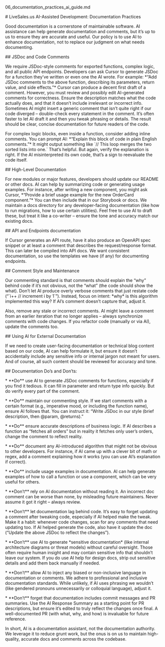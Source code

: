 06\_documentation\_practices\_ai\_guide.md

\# LiveSales.us AI-Assisted Development: Documentation Practices

Good documentation is a cornerstone of maintainable software. AI assistance can help generate documentation and comments, but it’s up to us to ensure they are accurate and useful. Our policy is to use AI to enhance documentation, not to replace our judgment on what needs documenting.

\#\# JSDoc and Code Comments

We require JSDoc-style comments for exported functions, complex logic, and all public API endpoints. Developers can ask Cursor to generate JSDoc for a function they’ve written or even one the AI wrote. For example: \*“Add JSDoc comments to the above function, describing its parameters, return value, and side effects.”\* Cursor can produce a decent first draft of a comment. However, you must review and possibly edit AI-generated comments for correctness. Ensure the description matches what the code actually does, and that it doesn’t include irrelevant or incorrect info. Sometimes AI might insert a generic comment that isn’t quite right if our code diverged – double-check every statement in the comment. It’s often faster to let AI draft it and then you tweak phrasing or details. The result should be clear, concise documentation for future readers of the code.

For complex logic blocks, even inside a function, consider adding inline comments. You can prompt AI: \*“Explain this block of code in plain English comments.”\* It might output something like \`// This loop merges the two sorted lists into one.\` That’s helpful. But again, verify the explanation is right. If the AI misinterpreted its own code, that’s a sign to reevaluate the code itself.

\#\# High-Level Documentation

For new modules or major features, developers should update our README or other docs. AI can help by summarizing code or generating usage examples. For instance, after writing a new component, you might ask Cursor, \*“Provide a brief usage example for the new OrderCard component.”\* You can then include that in our Storybook or docs. We maintain a docs directory for any developer-facing documentation (like how to run migrations, how to use certain utilities). Feel free to use AI to draft these, but treat it like a co-writer – ensure the tone and accuracy match our existing docs.

\#\# API and Endpoints documentation

If Cursor generates an API route, have it also produce an OpenAPI spec snippet or at least a comment that describes the request/response format. This can later be compiled into API docs. We want consistent documentation, so use the templates we have (if any) for documenting endpoints.

\#\# Comment Style and Maintenance

Our commenting standard is that comments should explain the “why” behind code if it’s not obvious, not the “what” (the code should show the what). Don’t let AI produce overly verbose comments that just restate code (“\`i++ // increment i by 1\`”). Instead, focus on intent: \*why\* is this algorithm implemented this way? If AI’s comment doesn’t capture that, adjust it.

Also, remove any stale or incorrect comments. AI might leave a comment from an earlier iteration that no longer applies – always synchronize comments with code changes. If you refactor code (manually or via AI), update the comments too.

\#\# Using AI for External Documentation

If we need to create user-facing documentation or technical blog content based on our code, AI can help formulate it, but ensure it doesn’t accidentally include any sensitive info or internal jargon not meant for users. And of course, all such content should be reviewed for accuracy and tone.

\#\# Documentation Do’s and Don’ts:

\* \*\*Do\*\* use AI to generate JSDoc comments for functions, especially if you find it tedious. It can fill in parameter and return type info quickly. But do verify every part of the comment.

\* \*\*Do\*\* maintain our commenting style. If we start comments with a certain format (e.g., imperative mood, or including the function name), ensure AI follows that. You can instruct it: “Write JSDoc in our style (brief description, then @param, @returns).”

\* \*\*Do\*\* ensure accurate descriptions of business logic. If AI describes a function as “fetches all orders” but in reality it fetches only user’s orders, change the comment to reflect reality.

\* \*\*Do\*\* document any AI-introduced algorithm that might not be obvious to other developers. For instance, if AI came up with a clever bit of math or regex, add a comment explaining how it works (you can use AI’s explanation if correct).

\* \*\*Do\*\* include usage examples in documentation. AI can help generate examples of how to call a function or use a component, which can be very useful for others.

\* \*\*Don’t\*\* rely on AI documentation without reading it. An incorrect doc comment can be worse than none, by misleading future maintainers. Never assume it got it right – always review.

\* \*\*Don’t\*\* let documentation lag behind code. It’s easy to forget updating a comment after tweaking code, especially if AI helped make the tweak. Make it a habit: whenever code changes, scan for any comments that need updating too. If AI helped generate the code, also have it update the doc (“Update the above JSDoc to reflect the changes”).

\* \*\*Don’t\*\* use AI to generate \*sensitive documentation\* (like internal architecture diagrams or threat models) without careful oversight. Those often require human insight and may contain sensitive info that shouldn’t leave our system. If you do use AI help for design docs, strip out sensitive details and add them back manually if needed.

\* \*\*Don’t\*\* allow AI to inject any biased or non-inclusive language in documentation or comments. We adhere to professional and inclusive documentation standards. While unlikely, if AI uses phrasing we wouldn’t (like gendered pronouns unnecessarily or colloquial language), adjust it.

\* \*\*Don’t\*\* forget that documentation includes commit messages and PR summaries. Use the AI Response Summary as a starting point for PR descriptions, but ensure it’s edited to truly reflect the changes once final. A well-documented PR (with what, why, and how) is invaluable for future reference.

In short, AI is a documentation assistant, not the documentation authority. We leverage it to reduce grunt work, but the onus is on us to maintain high-quality, accurate docs and comments across the codebase.

